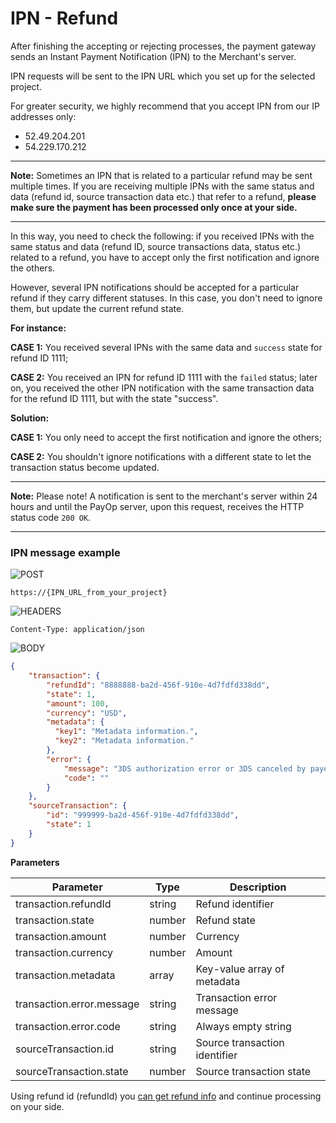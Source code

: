 # IPN - Refund

After finishing the accepting or rejecting processes, the payment gateway sends an Instant Payment Notification (IPN) to the Merchant's server.

IPN requests will be sent to the IPN URL which you set up for the selected project.

For greater security, we highly recommend that you accept IPN from our IP addresses only:

* 52.49.204.201
* 54.229.170.212

----

**Note:** Sometimes an IPN that is related to a particular refund may be sent multiple times. If you are receiving multiple IPNs with the same status and data (refund id, source transaction data etc.) that refer to a refund, **please make sure the payment has been processed only once at your side.**

---

In this way, you need to check the following: if you received IPNs with the same status and data (refund ID, source transactions data, status etc.) related to a refund, you have to accept only the first notification and ignore the others.

However, several IPN notifications should be accepted for a particular refund if they carry different statuses. In this case, you don't need to ignore them, but update the current refund state.

**For instance:**

**CASE 1:** You received several IPNs with the same data and `success` state for refund ID 1111;

**CASE 2:** You received an IPN for refund ID 1111 with the `failed` status; later on, you received the other IPN notification with the same transaction data for the refund ID 1111, but with the state "success".

**Solution:**

**CASE 1:** You only need to accept the first notification and ignore the others;

**CASE 2:** You shouldn't ignore notifications with a different state to let the transaction status become updated.

----

**Note:** Please note! A notification is sent to the merchant's server within 24 hours and until the PayOp server, upon this request, receives the HTTP status code `200 OK`.

----

### IPN message example

![POST](https://img.shields.io/badge/-POST-green?style=for-the-badge)

```shell
https://{IPN_URL_from_your_project}
```

![HEADERS](https://img.shields.io/badge/-HEADERS-yellowgreen?style=for-the-badge)

```shell
Content-Type: application/json 
```

![BODY](https://img.shields.io/badge/-BODY-blueviolet?style=for-the-badge)

```json
{
    "transaction": {
        "refundId": "8888888-ba2d-456f-910e-4d7fdfd338dd",
        "state": 1,
        "amount": 100,
        "currency": "USD",
        "metadata": {
          "key1": "Metadata information.",
          "key2": "Metadata information."
        },
        "error": {
            "message": "3DS authorization error or 3DS canceled by payer",
            "code": ""
        }
    },
    "sourceTransaction": {
        "id": "999999-ba2d-456f-910e-4d7fdfd338dd",
        "state": 1
    }  
}
```

**Parameters**

Parameter                       |  Type   |                 Description     |
--------------------------------|---------|---------------------------------| 
transaction.refundId            | string  | Refund identifier               |
transaction.state               | number  | Refund state                    |
transaction.amount              | number  | Currency                        |
transaction.currency            | number  | Amount                          |
transaction.metadata            | array   | Key-value array of metadata     |
transaction.error.message       | string  | Transaction error message       |
transaction.error.code          | string  | Always empty string             |
sourceTransaction.id            | string  | Source transaction identifier   |
sourceTransaction.state         | number  | Source transaction state        |

Using refund id (refundId) you [can get refund info](getRefund.md) and continue processing on your side.